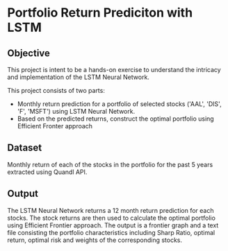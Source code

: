 # Portfolio Return Prediciton with LSTM

Objective
-----------
This project is intent to be a hands-on exercise to understand the intricacy and implementation of the LSTM Neural Network. 

This project consists of two parts:
- Monthly return prediction for a portfolio of selected stocks ('AAL', 'DIS', 'F', 'MSFT') using LSTM Neural Network. 
- Based on the predicted returns, construct the optimal portfolio using Efficient Fronter approach

Dataset
---------
Monthly return of each of the stocks in the portfolio for the past 5 years extracted using Quandl API.

Output
---------
The LSTM Neural Network returns a 12 month return prediction for each stocks.
The stock returns are then used to calculate the optimal portfolio using Efficient Frontier approach. The output is a frontier graph and a text file consisting the portfolio characteristics including Sharp Ratio, optimal return, optimal risk and weights of the corresponding stocks.
